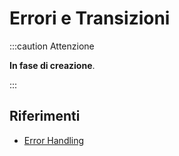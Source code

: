 
# Errori e Transizioni

:::caution Attenzione

**In fase di creazione**.

:::

## Riferimenti
* [Error Handling](https://learn.microsoft.com/it-it/dynamics365/business-central/dev-itpro/developer/devenv-al-error-handling) 